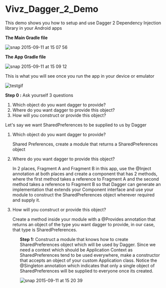 # Vivz_Dagger_2_Demo
This demo shows you how to setup and use Dagger 2 Dependency Injection library in your Android apps

<b>The Main Gradle file</b>

![snap 2015-09-11 at 15 07 56](https://cloud.githubusercontent.com/assets/5139030/9811773/e8a5ff1e-5896-11e5-84fd-30f854d09255.png)

<b>The App Gradle file</b>

![snap 2015-09-11 at 15 09 12](https://cloud.githubusercontent.com/assets/5139030/9811794/13f22148-5897-11e5-8c81-d975dd065df6.png)

This is what you will see once you run the app in your device or emulator

![testgif](https://cloud.githubusercontent.com/assets/5139030/9811752/bec9957a-5896-11e5-9d4f-60ab8a406da0.gif)

<b>Step 0 :</b>
Ask yourself 3 questions
<ol>
<li>Which object do you want dagger to provide?</li>
<li>Where do you want dagger to provide this object?</li>
<li>How will you construct or provide this object?</li>
</ol>


Let's say we want SharedPreferences to be supplied to us by Dagger

<ol>
<li>
<p>Which object do you want dagger to provide?</p>
<p>Shared Preferences, create a module that returns a SharedPreferences object</p>
</li>

<li>
<p>Where do you want dagger to provide this object?</p>
<p>In 2 places, Fragment A and Fragment B in this app, use the @Inject annotation at both places and create a component that has 2 methods, where the first method takes a reference to Fragment A and the second method takes a reference to Fragment B so that Dagger can generate an implementation that extends your Component interface and use your module to construct the SharedPreferences object wherever required and supply it.</p>
</li>

<li>
<p>How will you construct or provide this object?</p>
<p>Create a method inside your module with a @Provides annotation that returns an object of the type you want dagger to provide, in our case, that type is SharedPreferences.</p>
</li>
<ol>

<b>Step 1:</b>
Construct a module that knows how to create SharedPreferences object which will be used by Dagger. Since we need a context which should be Application Context as SharedPreferences tend to be used everywhere, make a constructor that accepts an object of your custom Application class. Notice the @Singleton annotation which indicates that only a single object of SharedPreferences will be supplied to everyone once its created.

![snap 2015-09-11 at 15 20 39](https://cloud.githubusercontent.com/assets/5139030/9812094/afd150b0-5898-11e5-8444-d01161b0d770.png)




